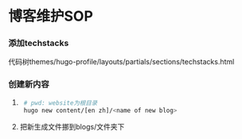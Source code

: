 # 博客维护SOP

### 添加techstacks
代码树themes/hugo-profile/layouts/partials/sections/techstacks.html

### 创建新内容
1. ```bash
    # pwd: website为根目录
    hugo new content/[en zh]/<name of new blog>
    ```
2. 把新生成文件挪到blogs/文件夹下